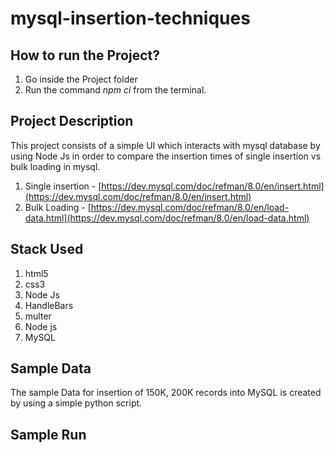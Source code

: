 # mysql-insertion-techniques

## How to run the Project?
1. Go inside the Project folder
2. Run the command *npm ci* from the terminal.

## Project Description
This project consists of a simple UI which interacts with mysql database by using Node Js in order to compare the insertion times of single insertion vs bulk loading in mysql.
1. Single insertion - [https://dev.mysql.com/doc/refman/8.0/en/insert.html](https://dev.mysql.com/doc/refman/8.0/en/insert.html)
2. Bulk Loading - [https://dev.mysql.com/doc/refman/8.0/en/load-data.html](https://dev.mysql.com/doc/refman/8.0/en/load-data.html)

## Stack Used
1. html5
2. css3
3. Node Js
4. HandleBars
5. multer
6. Node js
7. MySQL

## Sample Data
The sample Data for insertion of 150K, 200K records into MySQL is created by using a simple python script.

## Sample Run
